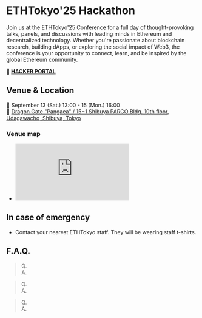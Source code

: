 # ETHTokyo'25 Hackathon
Join us at the ETHTokyo'25 Conference for a full day of thought-provoking talks, panels, and discussions with leading minds in Ethereum and decentralized technology. Whether you're passionate about blockchain research, building dApps, or exploring the social impact of Web3, the conference is your opportunity to connect, learn, and be inspired by the global Ethereum community.

**🚀 [HACKER PORTAL](https://speak.ethtokyo.org/conference-2025/schedule/)**

## Venue & Location
📅 September 13 (Sat.) 13:00 - 15 (Mon.) 16:00 \
📍 [Dragon Gate "Pangaea" / 15−1 Shibuya PARCO Bldg. 10th floor, Udagawacho, Shibuya, Tokyo](https://maps.app.goo.gl/Fboz99qPWxYERKo99)


### Venue map
- ![Venue map](https://ethtokyo.org/2025/images/*.ext)

## In case of emergency
- Contact your nearest ETHTokyo staff. They will be wearing staff t-shirts.

## F.A.Q.

> Q. \
A. 

> Q. \
A. 

> Q. \
A. 